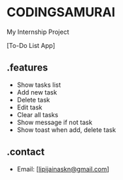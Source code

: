 # CODINGSAMURAI
My Internship Project

[To-Do List App]

## .features
-  Show tasks list
-  Add new task
-  Delete task
-  Edit task
-  Clear all tasks
-  Show message if not task
-  Show toast when add, delete task

## .contact
- Email: [lipijainaskn@gmail.com]
